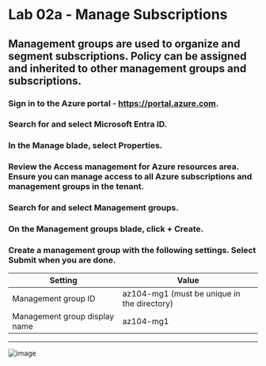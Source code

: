 # Lab 02a - Manage Subscriptions
## Management groups are used to organize and segment subscriptions. Policy can be assigned and inherited to other management groups and subscriptions. 

### Sign in to the Azure portal - https://portal.azure.com.

### Search for and select Microsoft Entra ID.

### In the Manage blade, select Properties.

### Review the Access management for Azure resources area. Ensure you can manage access to all Azure subscriptions and management groups in the tenant.

### Search for and select Management groups.

### On the Management groups blade, click + Create.

### Create a management group with the following settings. Select Submit when you are done.

| Setting                  | Value
| ------------------------ | -----
| Management group ID                    | az104-mg1 (must be unique in the directory) 
| Management group display name            | az104-mg1

---

![image](https://github.com/VanessaMancia/Lab-02a---Manage-Subscriptions-/assets/112146207/c1755fab-ce1d-4e42-9d2b-a416f038c003)
